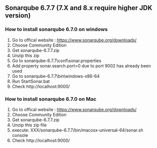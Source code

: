 ## Sonarqube 6.7.7 (7.X and 8.x require higher JDK version)
### How to install sonarqube 6.7.0 on windows
1. Go to offical website : https://www.sonarqube.org/downloads/
2. Choose Community Edition
3. Get sonarqube-6.7.7.zip
4. Unzip this zip
5. Go to sonarqube-6.7.7\conf\sonar.properties
6. Add property sonar.search.port=0 due to port 9002 has already been used
7. Go to sonarqube-6.7.7\bin\windows-x86-64
8. Run StartSonar.bat
9. Check http://localhost:9000/


### How to install sonarqube 6.7.0 on Mac
1. Go to offical website : https://www.sonarqube.org/downloads/
2. Choose Community Edition
3. Get sonarqube-6.7.7.zip
4. Unzip this zip file
5. execute: XXX/sonarqube-6.7.7/bin/macosx-universal-64/sonar.sh console
6. Check http://localhost:9000/
